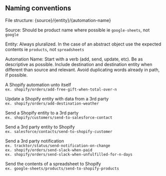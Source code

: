 ## Naming conventions

File structure: {source}/{entity}/{automation-name}

Source: Should be product name where possible ie `google-sheets`, not `google`

Entity: Always pluralized. In the case of an abstract object use the expected contents ie `products`, not `spreadsheets`

Automation Name: Start with a verb (add, send, update, etc). Be as descriptive as possible. Include destination and destination entity when different than source and relevant. Avoid duplicating words already in path, if possible. 

A Shopify automation unto itself  
`ex. shopify/orders/add-free-gift-when-total-over-n`

Update a Shopify entity with data from a 3rd party  
`ex. shopify/orders/add-destination-weather`  

Send a Shopify entity to a 3rd party  
`ex. shopify/customers/send-to-salesforce-contact`

Send a 3rd party entity to Shopify  
`ex. salesforce/contacts/send-to-shopify-customer`

Send a 3rd party notification  
`ex. tracktor/status/send-notification-on-change`  
`ex. shopify/orders/send-slack-when-paid`  
`ex. shopify/orders/send-slack-when-unfulfilled-for-n-days`

Send the contents of a spreadsheet to Shopify  
`ex. google-sheets/products/send-to-shopify-products`
